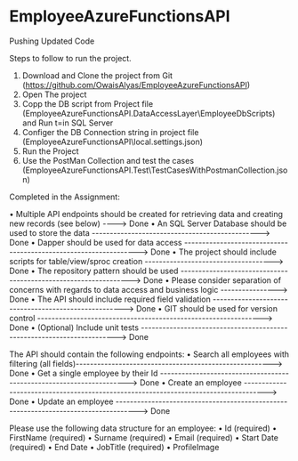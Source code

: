 # EmployeeAzureFunctionsAPI
Pushing Updated Code



Steps to follow to run the project.


1) Download and Clone the project from Git (https://github.com/OwaisAlyas/EmployeeAzureFunctionsAPI)
2) Open The project 
3) Copp the DB script from Project file (EmployeeAzureFunctionsAPI.DataAccessLayer\EmployeeDbScripts) and Run t=in SQL Server
4) Configer the DB Connection string in project file (EmployeeAzureFunctionsAPI\local.settings.json)
5) Run the Project 
6) Use the PostMan Collection and test the cases (EmployeeAzureFunctionsAPI.Test\TestCasesWithPostmanCollection.json) 


Completed in the Assignment:

•	Multiple API endpoints should be created for retrieving data and creating new records (see below) ----> Done
•	An SQL Server Database should be used to store the data -----------------------------------------------> Done
•	Dapper should be used for data access -----------------------------------------------------------------> Done
•	The project should include scripts for table/view/sproc creation  ------------------------------------> Done
•	The repository pattern should be used  ----------------------------------------------------------------> Done
•	Please consider separation of concerns with regards to data access and business logic  ----------------> Done
•	The API should include required field validation  -----------------------------------------------------> Done
•	GIT should be used for version control   ---------------------------------------------------------------> Done
•	(Optional) Include unit tests    -----------------------------------------------------------------------> Done


The API should contain the following endpoints:
•	Search all employees with filtering (all fields)-------------------------------------------------------> Done
•	Get a single employee by their Id ---------------------------------------------------------------------> Done
•	Create an employee ------------------------------------------------------------------------------------> Done
•	Update an employee ------------------------------------------------------------------------------------> Done


Please use the following data structure for an employee:
•	Id (required)
•	FirstName (required)
•	Surname (required)
•	Email (required)
•	Start Date (required)
•	End Date
•	JobTitle (required)
•	ProfileImage
